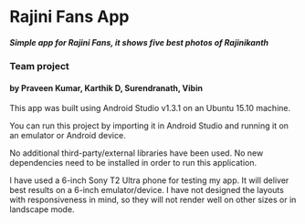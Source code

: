 # Rajini Fans App
##### Simple app for Rajini Fans, it shows five best photos of Rajinikanth


### Team project
#### by Praveen Kumar, Karthik D, Surendranath, Vibin

This app was built using Android Studio v1.3.1 on an Ubuntu 15.10 machine.

You can run this project by importing it in Android Studio and running it on an emulator or Android device.

No additional third-party/external libraries have been used. No new dependencies need to be installed in order to run this application.

I have used a 6-inch Sony T2 Ultra phone for testing my app. It will deliver best results on a 6-inch emulator/device. I have not designed the layouts with responsiveness in mind, so they will not render well on other sizes or in landscape mode.
